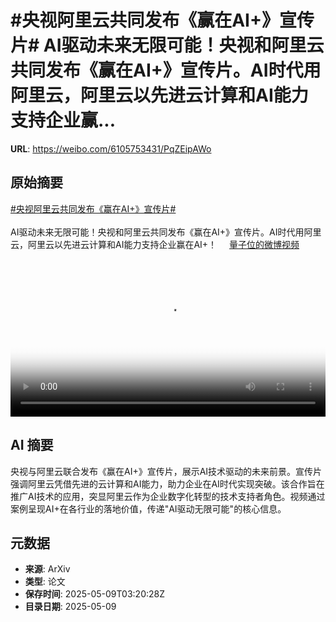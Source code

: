 # #央视阿里云共同发布《赢在AI+》宣传片# AI驱动未来无限可能！央视和阿里云共同发布《赢在AI+》宣传片。AI时代用阿里云，阿里云以先进云计算和AI能力支持企业赢...

**URL**: https://weibo.com/6105753431/PqZEipAWo

## 原始摘要

<a href="https://m.weibo.cn/search?containerid=231522type%3D1%26t%3D10%26q%3D%23%E5%A4%AE%E8%A7%86%E9%98%BF%E9%87%8C%E4%BA%91%E5%85%B1%E5%90%8C%E5%8F%91%E5%B8%83%E3%80%8A%E8%B5%A2%E5%9C%A8AI%2B%E3%80%8B%E5%AE%A3%E4%BC%A0%E7%89%87%23&amp;extparam=%23%E5%A4%AE%E8%A7%86%E9%98%BF%E9%87%8C%E4%BA%91%E5%85%B1%E5%90%8C%E5%8F%91%E5%B8%83%E3%80%8A%E8%B5%A2%E5%9C%A8AI%2B%E3%80%8B%E5%AE%A3%E4%BC%A0%E7%89%87%23" data-hide=""><span class="surl-text">#央视阿里云共同发布《赢在AI+》宣传片#</span></a> <br><br>AI驱动未来无限可能！央视和阿里云共同发布《赢在AI+》宣传片。AI时代用阿里云，阿里云以先进云计算和AI能力支持企业赢在AI+！ <a href="https://video.weibo.com/show?fid=1034:5164046006026283" data-hide=""><span class="url-icon"><img style="width: 1rem;height: 1rem" src="https://h5.sinaimg.cn/upload/2015/09/25/3/timeline_card_small_video_default.png" referrerpolicy="no-referrer"></span><span class="surl-text">量子位的微博视频</span></a> <br clear="both"><div style="clear: both"></div><video controls="controls" poster="https://tvax1.sinaimg.cn/orj480/006Fd7o3gy1i184cec2nvj30u0140x3f.jpg" style="width: 100%"><source src="https://f.video.weibocdn.com/o0/8UCF9IKIlx08o5eoOKru01041200pANh0E010.mp4?label=mp4_720p&amp;template=720x960.24.0&amp;ori=0&amp;ps=1BVp4ysnknHVZu&amp;Expires=1746764179&amp;ssig=eiSPkOswG0&amp;KID=unistore,video"><source src="https://f.video.weibocdn.com/o0/3NIgwGujlx08o5eoNhf201041200f7Ag0E010.mp4?label=mp4_hd&amp;template=540x720.24.0&amp;ori=0&amp;ps=1BVp4ysnknHVZu&amp;Expires=1746764179&amp;ssig=fKHcTisDNk&amp;KID=unistore,video"><source src="https://f.video.weibocdn.com/o0/0GvIuzsZlx08o5eo6JPW010412008sSv0E010.mp4?label=mp4_ld&amp;template=360x480.24.0&amp;ori=0&amp;ps=1BVp4ysnknHVZu&amp;Expires=1746764179&amp;ssig=4AnOwS0GG7&amp;KID=unistore,video"><p>视频无法显示，请前往<a href="https://video.weibo.com/show?fid=1034%3A5164046006026283" target="_blank" rel="noopener noreferrer">微博视频</a>观看。</p></video>

## AI 摘要

央视与阿里云联合发布《赢在AI+》宣传片，展示AI技术驱动的未来前景。宣传片强调阿里云凭借先进的云计算和AI能力，助力企业在AI时代实现突破。该合作旨在推广AI技术的应用，突显阿里云作为企业数字化转型的技术支持者角色。视频通过案例呈现AI+在各行业的落地价值，传递"AI驱动无限可能"的核心信息。

## 元数据

- **来源**: ArXiv
- **类型**: 论文
- **保存时间**: 2025-05-09T03:20:28Z
- **目录日期**: 2025-05-09
